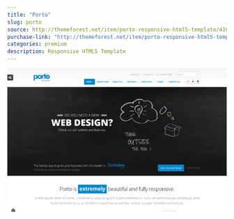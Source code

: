 ```yaml
---
title: "Porto"
slug: porto
source: http://themeforest.net/item/porto-responsive-html5-template/4106987?ref=IronSummitMedia
purchase-link: "http://themeforest.net/item/porto-responsive-html5-template/4106987?ref=IronSummitMedia"
categories: premium
description: Responsive HTML5 Template
---
```


<img src="/assets/img/premium/porto.jpg" class="img-responsive" alt="Porto - Responsive HTML5 Template">